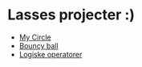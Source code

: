 # Lasses projecter :)
- [My Circle](stickman-demo/)
- [Bouncy ball](bouncing-ball-demo/)
- [Logiske operatorer](operatorer-demo/)